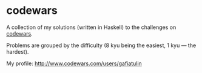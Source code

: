 # codewars

A collection of my solutions (written in Haskell) to the challenges on [codewars](http://www.codewars.com).

Problems are grouped by the difficulty (8 kyu being the easiest, 1 kyu — the hardest).

My profile: http://www.codewars.com/users/gafiatulin

